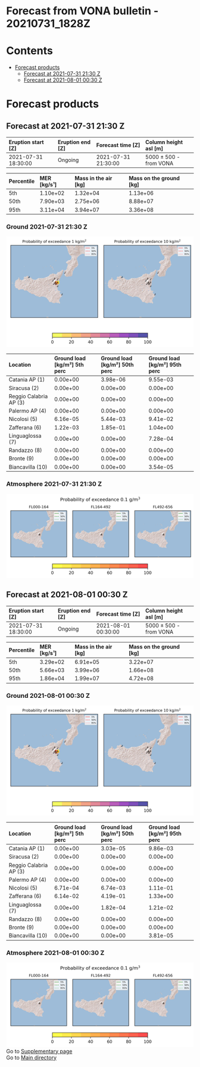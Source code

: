 
Forecast from VONA bulletin - 20210731_1828Z
============================================

Contents
========

* [Forecast products](#forecast-products)
	* [Forecast at 2021-07-31 21:30 Z](#forecast-at-2021-07-31-2130-z)
	* [Forecast at 2021-08-01 00:30 Z](#forecast-at-2021-08-01-0030-z)

# Forecast products

## Forecast at 2021-07-31 21:30 Z
  

|Eruption start [Z]|Eruption end [Z]|Forecast time [Z]|Column height asl [m]|
| :--- | :--- | :--- | :--- |
|2021-07-31 18:30:00|Ongoing|2021-07-31 21:30:00|5000 ± 500 - from VONA|
  
  

|Percentile|MER [kg/s¹]|Mass in the air [kg]|Mass on the ground [kg]|
| :--- | :--- | :--- | :--- |
|5th|1.10e+02|1.32e+04|1.13e+06|
|50th|7.90e+03|2.75e+06|8.88e+07|
|95th|3.11e+04|3.94e+07|3.36e+08|
  

### Ground 2021-07-31 21:30 Z
  
![](./figures/probability_grd_2021_07_31_2130_scenario_1.png)  
  
  
  
  
  
  
  
  
  

|Location|Ground load [kg/m²] 5th perc|Ground load [kg/m²] 50th perc|Ground load [kg/m²] 95th perc|
| :--- | :--- | :--- | :--- |
|Catania AP (1)|0.00e+00|3.98e-06|9.55e-03|
|Siracusa (2)|0.00e+00|0.00e+00|0.00e+00|
|Reggio Calabria AP (3)|0.00e+00|0.00e+00|0.00e+00|
|Palermo AP (4)|0.00e+00|0.00e+00|0.00e+00|
|Nicolosi (5)|6.16e-05|5.44e-03|9.41e-02|
|Zafferana (6)|1.22e-03|1.85e-01|1.04e+00|
|Linguaglossa (7)|0.00e+00|0.00e+00|7.28e-04|
|Randazzo (8)|0.00e+00|0.00e+00|0.00e+00|
|Bronte (9)|0.00e+00|0.00e+00|0.00e+00|
|Biancavilla (10)|0.00e+00|0.00e+00|3.54e-05|
  

### Atmosphere 2021-07-31 21:30 Z
  
![](./figures/probability_air_2021_07_31_2130_scenario_1_conclev_1.png)
## Forecast at 2021-08-01 00:30 Z
  

|Eruption start [Z]|Eruption end [Z]|Forecast time [Z]|Column height asl [m]|
| :--- | :--- | :--- | :--- |
|2021-07-31 18:30:00|Ongoing|2021-08-01 00:30:00|5000 ± 500 - from VONA|
  
  

|Percentile|MER [kg/s¹]|Mass in the air [kg]|Mass on the ground [kg]|
| :--- | :--- | :--- | :--- |
|5th|3.29e+02|6.91e+05|3.22e+07|
|50th|5.66e+03|3.99e+06|1.66e+08|
|95th|1.86e+04|1.99e+07|4.72e+08|
  

### Ground 2021-08-01 00:30 Z
  
![](./figures/probability_grd_2021_08_01_0030_scenario_1.png)  
  
  
  
  
  
  
  
  
  

|Location|Ground load [kg/m²] 5th perc|Ground load [kg/m²] 50th perc|Ground load [kg/m²] 95th perc|
| :--- | :--- | :--- | :--- |
|Catania AP (1)|0.00e+00|3.03e-05|9.86e-03|
|Siracusa (2)|0.00e+00|0.00e+00|0.00e+00|
|Reggio Calabria AP (3)|0.00e+00|0.00e+00|0.00e+00|
|Palermo AP (4)|0.00e+00|0.00e+00|0.00e+00|
|Nicolosi (5)|6.71e-04|6.74e-03|1.11e-01|
|Zafferana (6)|6.14e-02|4.19e-01|1.33e+00|
|Linguaglossa (7)|0.00e+00|1.82e-04|1.21e-02|
|Randazzo (8)|0.00e+00|0.00e+00|0.00e+00|
|Bronte (9)|0.00e+00|0.00e+00|0.00e+00|
|Biancavilla (10)|0.00e+00|0.00e+00|3.81e-05|
  

### Atmosphere 2021-08-01 00:30 Z
  
![](./figures/probability_air_2021_08_01_0030_scenario_1_conclev_1.png)  
Go to [Supplementary page](Supplementary_page.md)  
Go to [Main directory](https://github.com/federicapardini/Real_time_ash_forecast)